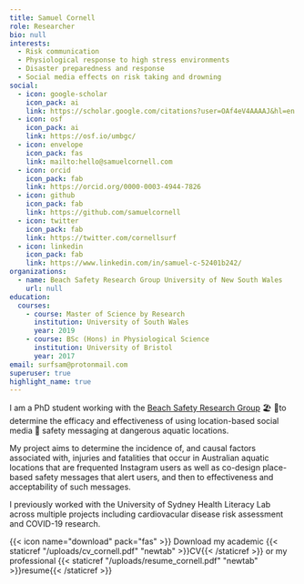 ```yaml
---
title: Samuel Cornell
role: Researcher
bio: null
interests:
  - Risk communication
  - Physiological response to high stress environments
  - Disaster preparedness and response
  - Social media effects on risk taking and drowning
social:
  - icon: google-scholar
    icon_pack: ai
    link: https://scholar.google.com/citations?user=OAf4eV4AAAAJ&hl=en
  - icon: osf
    icon_pack: ai
    link: https://osf.io/umbgc/
  - icon: envelope
    icon_pack: fas
    link: mailto:hello@samuelcornell.com
  - icon: orcid
    icon_pack: fab
    link: https://orcid.org/0000-0003-4944-7826
  - icon: github
    icon_pack: fab
    link: https://github.com/samuelcornell
  - icon: twitter
    icon_pack: fab
    link: https://twitter.com/cornellsurf
  - icon: linkedin
    icon_pack: fab
    link: https://www.linkedin.com/in/samuel-c-52401b242/
organizations:
  - name: Beach Safety Research Group University of New South Wales
    url: null
education:
  courses:
    - course: Master of Science by Research
      institution: University of South Wales
      year: 2019
    - course: BSc (Hons) in Physiological Science
      institution: University of Bristol
      year: 2017
email: surfsam@protonmail.com
superuser: true
highlight_name: true
---
```

I am a PhD student working with the [Beach Safety Research Group](https://www.beachsafetyresearch.com/sam-cornell) 🏖️ 🔬to determine the efficacy and effectiveness of using location-based social media 📱 safety messaging at dangerous aquatic locations. 

My project aims to determine the incidence of, and causal factors associated with, injuries and fatalities that occur in Australian aquatic locations that are frequented Instagram users as well as co-design place-based safety messages that alert users, and then to effectiveness and acceptability of such messages.

I previously worked with the University of Sydney Health Literacy Lab across multiple projects including cardiovacular disease risk assessment and COVID-19 research.

{{< icon name="download" pack="fas" >}} Download my academic {{< staticref "/uploads/cv_cornell.pdf" "newtab" >}}CV{{< /staticref >}} or my professional {{< staticref "/uploads/resume_cornell.pdf" "newtab" >}}resume{{< /staticref >}}